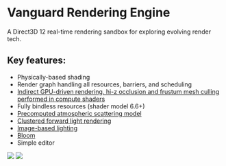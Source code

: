 # Vanguard Rendering Engine
A Direct3D 12 real-time rendering sandbox for exploring evolving render tech.

## Key features:
- Physically-based shading
- Render graph handling all resources, barriers, and scheduling
- [Indirect GPU-driven rendering, hi-z occlusion and frustum mesh culling performed in compute shaders](https://youtu.be/WQRD-Eds0CU)
- Fully bindless resources (shader model 6.6+)
- [Precomputed atmospheric scattering model](https://youtu.be/rnKr92Yjrcc)
- [Clustered forward light rendering](https://youtu.be/Jj8EGCZFbLI)
- [Image-based lighting](https://youtu.be/QX5aG11s71w)
- [Bloom](https://youtu.be/UKhNTCVwqV4)
- Simple editor

![](https://user-images.githubusercontent.com/18013792/167507085-dbd68372-c2f5-414c-93f3-7391503a22d0.png)
![](https://user-images.githubusercontent.com/18013792/150621644-213dfcb8-2dbc-4841-ae60-f68f263fb39a.png)
